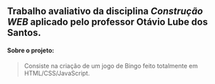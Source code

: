 ## Trabalho avaliativo da disciplina _Construção WEB_ aplicado pelo professor Otávio Lube dos Santos.
#### Sobre o projeto:
> Consiste na criação de um jogo de Bingo feito totalmente em HTML/CSS/JavaScript.
